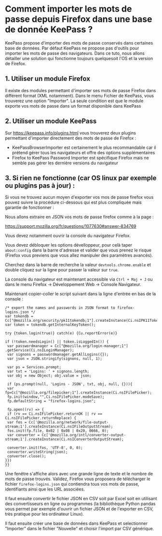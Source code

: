 # Comment importer les mots de passe depuis Firefox dans une base de donnée KeePass ?

KeePass propose d'importer des mots de passe conservés dans certaines base de données. 
Par défaut KeePass ne propose pas d'outils pour importer les mots de passe des navigateurs.
Dans ce tuto, nous allons détailler une solution qui fonctionne toujours quelquesoit l'OS et la version de Firefox.

## 1. Utiliser un module Firefox

Il existe des modules permettant d'importer ses mots de passe Firefox dans différent format (XML notamment).
Dans le menu Fichier de KeePass, vous trouverez une option "Importer". 
La seule condition est que le module exporte vos mots de passe dans un format disponible dans KeePass 

## 2. Utiliser un module KeePass

Sur https://keepass.info/plugins.html vous trouverez deux plugins permettant d'importer directement 
des mots de passe de Firefox :
   - KeePassBrowserImporter est certainement le plus recommandable car il prétend gérer tous les navigateurs et offre des options supplémentaires
   - Firefox to KeePass Password Importer est spécifique Firefox mais ne semble pas gérer les dernière versions du navigateur
   
## 3. Si rien ne fonctionne (car OS linux par exemple ou plugins pas à jour) :

Si vous ne trouvez aucun moyen d'exporter vos mos de passe firefox vous pouvez suivre la procédure ci-dessous qui est plus compliquée mais garantie de fonctionner :

Nous allons extraire en JSON vos mots de passe firefox comme à la page :

https://support.mozilla.org/fr/questions/1077630#answer-834769

Vous devez notamment ouvrir la console du navigateur Firefox. 

Vous devez débloquer les options dévelloppeur, pour celà taper `about:config` dans la barre d'adresse et valider que vous prenez le risque (Firefox vous previens que vous allez manipuler des paramètres avancés).

Cherchez dans la barre de recherche la valeur `devtools.chrome.enable` et double cliquez sur la ligne pour passer la valeur sur `true`.

La console du navigateur est maintenant accessible via `Ctrl + Maj + J` ou dans le menu Firefox -> Développement Web -> Console Navigateur.

Maintenant copier-coller le script suivant dans la ligne d'entrée en bas de la console : 
```
/* export the names and passwords in JSON format to firefox-logins.json */
var tokendb = Cc["@mozilla.org/security/pk11tokendb;1"].createInstance(Ci.nsIPK11TokenDB);
var token = tokendb.getInternalKeyToken();

try {token.login(true)} catch(e) {Cu.reportError(e)}

if (!token.needsLogin() || token.isLoggedIn()) {
 var passwordmanager = Cc["@mozilla.org/login-manager;1"] .getService(Ci.nsILoginManager);
 var signons = passwordmanager.getAllLogins({});
 var json = JSON.stringify(signons, null, 1);

 var ps = Services.prompt;
 var txt = 'Logins: ' + signons.length;
 var obj = new Object; obj.value = json;

 if (ps.prompt(null, 'Logins - JSON', txt, obj, null, {})){
 var fp=Cc["@mozilla.org/filepicker;1"].createInstance(Ci.nsIFilePicker);
 fp.init(window,"",Ci.nsIFilePicker.modeSave);
 fp.defaultString = "firefox-logins.json";

 fp.open((rv) => {
 if (rv == Ci.nsIFilePicker.returnOK || rv == Ci.nsIFilePicker.returnReplace) {
 var fos = Cc['@mozilla.org/network/file-output-stream;1'].createInstance(Ci.nsIFileOutputStream);
 fos.init(fp.file, 0x02 | 0x08 | 0x20, 0666, 0);
 var converter = Cc['@mozilla.org/intl/converter-output-stream;1'].createInstance(Ci.nsIConverterOutputStream);

 converter.init(fos, 'UTF-8', 0, 0);
 converter.writeString(json);
 converter.close();
}})
}}
```
Une fenêtre s'affiche alors avec une grande ligne de texte et le nombre de mots de passe trouvés. Validez, Firefox vous proposera de télécharger le fichier `firefox-logins.json` qui contiendra tous vos mots de passe, identifiants ainsi que les URL associées.

Il faut ensuite convertir le fichier JSON en CSV soit par Excel soit en utilisant des convertisseurs en ligne ou programmes (la bibliothèque Python pandas vous permet par exemple d'ouvrir un fichier JSON et de l'exporter en CSV, très pratique pour les ordinateur Linux).

Il faut ensuite créer une base de données dans KeePass et selectionner "Importer" dans le fichier "Nouvelle" et choisir l'import par CSV générique.
